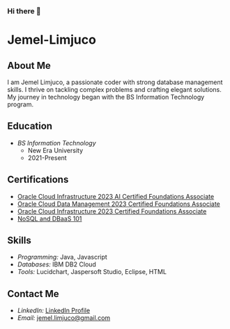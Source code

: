 ### Hi there 👋

# Jemel-Limjuco


## About Me

I am Jemel Limjuco, a passionate coder with strong database management skills. I thrive on tackling complex problems and crafting elegant solutions. My journey in technology began with the BS Information Technology program.

## Education

- *BS Information Technology*
  - New Era University
  - 2021-Present

## Certifications

- [Oracle Cloud Infrastructure 2023 AI Certified Foundations Associate](https://catalog-education.oracle.com/pls/certview/sharebadge?id=F2E3C04DD7BF6019B31288F97D186D75B3EE98D33D3F084B0182C88AF7101833)
- [Oracle Cloud Data Management 2023 Certified Foundations Associate](https://catalog-education.oracle.com/pls/certview/sharebadge?id=6A858961474477FCFE1ADA72B323CC11ADAF8F8B1DE8DE9F3DED2107E2B1204E)
- [Oracle Cloud Infrastructure 2023 Certified Foundations Associate](https://catalog-education.oracle.com/pls/certview/sharebadge?id=F9AE95748BED723D8BFF9CA62216D509C5965B9EA5DD0D2E694CEEB4E5651A94)
- [NoSQL and DBaaS 101](https://courses.cognitiveclass.ai/certificates/1e45b220dd954eb2b071d42dd6661cd9)

## Skills

- *Programming:* Java, Javascript
- *Databases:* IBM DB2 Cloud
- *Tools:* Lucidchart, Jaspersoft Studio, Eclipse, HTML

## Contact Me

- *LinkedIn:* [LinkedIn Profile](https://www.linkedin.com/in/jemel-limjuco-3b15102a3/)
- *Email:* jemel.limjuco@gmail.com
